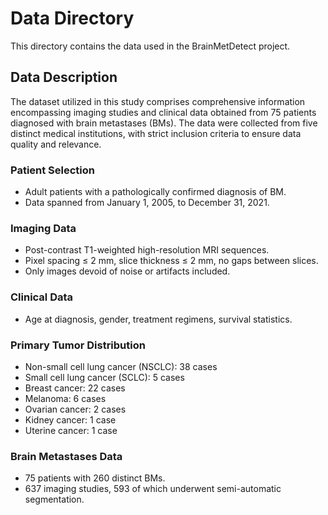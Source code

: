 # Data Directory

This directory contains the data used in the BrainMetDetect project.


## Data Description

The dataset utilized in this study comprises comprehensive information encompassing imaging studies and clinical data obtained from 75 patients diagnosed with brain metastases (BMs). The data were collected from five distinct medical institutions, with strict inclusion criteria to ensure data quality and relevance.

### Patient Selection
- Adult patients with a pathologically confirmed diagnosis of BM.
- Data spanned from January 1, 2005, to December 31, 2021.

### Imaging Data
- Post-contrast T1-weighted high-resolution MRI sequences.
- Pixel spacing ≤ 2 mm, slice thickness ≤ 2 mm, no gaps between slices.
- Only images devoid of noise or artifacts included.

### Clinical Data
- Age at diagnosis, gender, treatment regimens, survival statistics.

### Primary Tumor Distribution
- Non-small cell lung cancer (NSCLC): 38 cases
- Small cell lung cancer (SCLC): 5 cases
- Breast cancer: 22 cases
- Melanoma: 6 cases
- Ovarian cancer: 2 cases
- Kidney cancer: 1 case
- Uterine cancer: 1 case

### Brain Metastases Data
- 75 patients with 260 distinct BMs.
- 637 imaging studies, 593 of which underwent semi-automatic segmentation.
